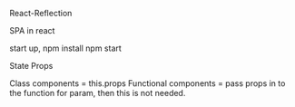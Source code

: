 React-Reflection

SPA in react

start up, npm install
npm start

State
Props

Class components = this.props
Functional components = pass props in to the function for param, then this is not needed.
